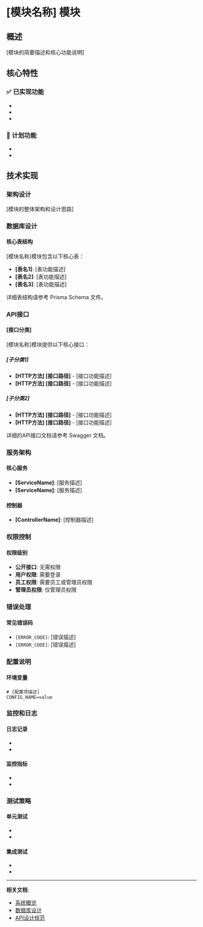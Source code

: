 # [模块名称] 模块

## 概述

[模块的简要描述和核心功能说明]

## 核心特性

### ✅ 已实现功能
- [功能1]: [描述]
- [功能2]: [描述]
- [功能3]: [描述]

### 🔄 计划功能
- [功能1]: [描述]
- [功能2]: [描述]

## 技术实现

### 架构设计
[模块的整体架构和设计思路]

### 数据库设计

#### 核心表结构

[模块名称]模块包含以下核心表：
- **[表名1]**: [表功能描述]
- **[表名2]**: [表功能描述]
- **[表名3]**: [表功能描述]

详细表结构请参考 Prisma Schema 文件。

### API接口

#### [接口分类]

[模块名称]模块提供以下核心接口：

##### [子分类1]
- **[HTTP方法] [接口路径]** - [接口功能描述]
- **[HTTP方法] [接口路径]** - [接口功能描述]

##### [子分类2]
- **[HTTP方法] [接口路径]** - [接口功能描述]
- **[HTTP方法] [接口路径]** - [接口功能描述]

详细的API接口文档请参考 Swagger 文档。

### 服务架构

#### 核心服务
- **[ServiceName]**: [服务描述]
- **[ServiceName]**: [服务描述]

#### 控制器
- **[ControllerName]**: [控制器描述]

### 权限控制

#### 权限级别
- **公开接口**: 无需权限
- **用户权限**: 需要登录
- **员工权限**: 需要员工或管理员权限
- **管理员权限**: 仅管理员权限

### 错误处理

#### 常见错误码
- `[ERROR_CODE]`: [错误描述]
- `[ERROR_CODE]`: [错误描述]

### 配置说明

#### 环境变量
```env
# [配置项描述]
CONFIG_NAME=value
```

### 监控和日志

#### 日志记录
- [操作1]: [日志内容]
- [操作2]: [日志内容]

#### 监控指标
- [指标1]: [描述]
- [指标2]: [描述]

### 测试策略

#### 单元测试
- [测试类型1]: [描述]
- [测试类型2]: [描述]

#### 集成测试
- [测试类型1]: [描述]
- [测试类型2]: [描述]

---

**相关文档**:
- [系统概览](../architecture/overview.md)
- [数据库设计](../architecture/database.md)
- [API设计规范](../architecture/api-standards.md)

